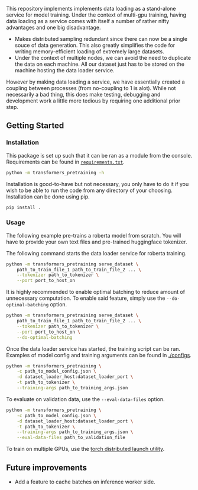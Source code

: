 
This repository implements implements data loading as a stand-alone service
for model training. Under the context of multi-gpu training, having data
loading as a service comes with itself a number of rather nifty advantages
and one big disadvantage.

- Makes distributed sampling redundant since there can now be a single souce
of data generation. This also greatly simplifies the code for writing
memory-efficient loading of extremely large datasets.
- Under the context of multiple nodes, we can avoid the need to duplicate the
data on each machine. All our dataset just has to be stored on the machine
hosting the data loader service.

However by making data loading a service, we have essentially created a
coupling between processes (from no-coupling to 1 is alot).
While not necessarily a bad thing, this does make testing, debugging and
development work a little more tedious by requiring one additional prior step.

## Getting Started

### Installation

This package is set up such that it can be ran as a module from the console.
Requirements can be found in [`requirements.txt`](./requirements.txt).

```sh
python -m transformers_pretraining -h
```

Installation is good-to-have but not necessary, you only have to do it
if you wish to be able to run the code from any directory of your choosing.
Installation can be done using pip.

```sh
pip install .
```

### Usage

The following example pre-trains a roberta model from scratch. You will have
to provide your own text files and pre-trained huggingface tokenizer.

The following command starts the data loader service for roberta training.

```sh
python -m transformers_pretraining serve_dataset \
    path_to_train_file_1 path_to_train_file_2 ... \
    --tokenizer path_to_tokenizer \
    --port port_to_host_on
```

It is highly recommended to enable optimal batching to reduce amount of
unnecessary computation.
To enable said feature, simply use the `--do-optimal-batching` option.

```sh
python -m transformers_pretraining serve_dataset \
    path_to_train_file_1 path_to_train_file_2 ... \
    --tokenizer path_to_tokenizer \
    --port port_to_host_on \
    --do-optimal-batching
```

Once the data loader service has started, the training script can be ran.
Examples of model config and training arguments can be found in
[./configs](./configs).

```sh
python -m transformers_pretraining \
    -c path_to_model_config.json \
    -d dataset_loader_host:dataset_loader_port \
    -t path_to_tokenizer \
    --training-args path_to_training_args.json
```

To evaluate on validation data, use the `--eval-data-files` option.

```sh
python -m transformers_pretraining \
    -c path_to_model_config.json \
    -d dataset_loader_host:dataset_loader_port \
    -t path_to_tokenizer \
    --training-args path_to_training_args.json \
    --eval-data-files path_to_validation_file
```

To train on multiple GPUs, use the [torch distributed launch utility](https://pytorch.org/docs/stable/distributed.html#launch-utility).

## Future improvements

- Add a feature to cache batches on inference worker side.
